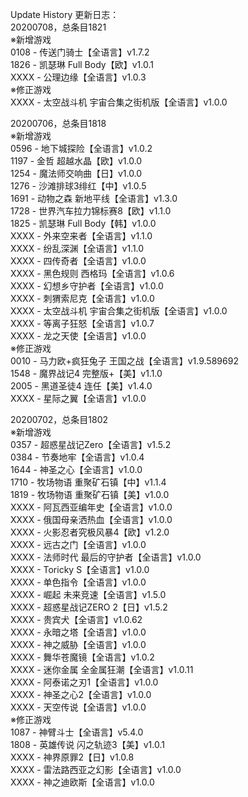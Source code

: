 Update History 更新日志：  
20200708，总条目1821  
※新增游戏  
0108 - 传送门骑士【全语言】v1.7.2  
1826 - 凯瑟琳 Full Body【欧】v1.0.1  
XXXX - 公理边缘【全语言】v1.0.3  
※修正游戏  
XXXX - 太空战斗机 宇宙合集之街机版【全语言】v1.0.0  
  
20200706，总条目1818  
※新增游戏  
0596 - 地下城探险【全语言】v1.0.2  
1197 - 金哲 超越水晶【欧】v1.0.0  
1254 - 魔法师交响曲【日】v1.0.0  
1276 - 沙滩排球3绯红【中】v1.0.5  
1691 - 动物之森 新地平线【全语言】v1.3.0  
1728 - 世界汽车拉力锦标赛8【欧】v1.1.0  
1825 - 凯瑟琳 Full Body【韩】v1.0.0  
XXXX - 外来空来者【全语言】v1.1.0  
XXXX - 纷乱深渊【全语言】v1.1.0  
XXXX - 四传奇者【全语言】v1.0.0  
XXXX - 黑色规则 西格玛【全语言】v1.0.6  
XXXX - 幻想乡守护者【全语言】v1.0.0  
XXXX - 刺猬索尼克【全语言】v1.0.0  
XXXX - 太空战斗机 宇宙合集之街机版【全语言】v1.0.0  
XXXX - 等离子狂怒【全语言】v1.0.7  
XXXX - 龙之天使【全语言】v1.0.0  
※修正游戏  
0010 - 马力欧+疯狂兔子 王国之战【全语言】v1.9.589692  
1548 - 魔界战记4 完整版+【美】v1.1.0  
2005 - 黑道圣徒4 连任【美】v1.4.0  
XXXX - 星际之翼【全语言】v1.0.0  
  
20200702，总条目1802  
※新增游戏  
0357 - 超惑星战记Zero【全语言】v1.5.2  
0384 - 节奏地牢【全语言】v1.0.4  
1644 - 神圣之心【全语言】v1.0.0  
1710 - 牧场物语 重聚矿石镇【中】v1.1.4  
1819 - 牧场物语 重聚矿石镇【美】v1.0.0  
XXXX - 阿瓦西亚编年史【全语言】v1.0.0  
XXXX - 俄国母亲洒热血【全语言】v1.0.0  
XXXX - 火影忍者究极风暴4【欧】v1.2.0  
XXXX - 远古之门【全语言】v1.0.0  
XXXX - 法师时代 最后的守护者【全语言】v1.0.0  
XXXX - Toricky S【全语言】v1.0.0  
XXXX - 单色指令【全语言】v1.0.0  
XXXX - 崛起 未来竞速【全语言】v1.5.0  
XXXX - 超惑星战记ZERO 2【日】v1.5.2  
XXXX - 贵宾犬【全语言】v1.0.62  
XXXX - 永暗之塔【全语言】v1.0.0  
XXXX - 神之威胁【全语言】v1.0.0  
XXXX - 舞华苍魔镜【全语言】v1.0.2  
XXXX - 迷你金属 全金属狂潮【全语言】v1.0.11  
XXXX - 阿泰诺之刃1【全语言】v1.0.0  
XXXX - 神圣之心2【全语言】v1.0.0  
XXXX - 天空传说【全语言】v1.0.0  
※修正游戏  
1087 - 神臂斗士【全语言】v5.4.0  
1808 - 英雄传说 闪之轨迹3【美】v1.0.1  
XXXX - 神界原罪2【日】v1.0.8  
XXXX - 雷法路西亚之幻影【全语言】v1.0.0  
XXXX - 神之迪欧斯【全语言】v1.0.0
